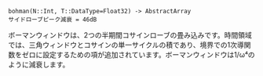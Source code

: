 ```
bohman(N::Int, T::DataType=Float32) -> AbstractArray
サイドローブピーク減衰 = 46dB
```

ボーマンウィンドウは、2つの半期間コサインローブの畳み込みです。時間領域では、三角ウィンドウとコサインの単一サイクルの積であり、境界での1次導関数をゼロに設定するための項が追加されています。ボーマンウィンドウは1/ω⁴のように減衰します。
